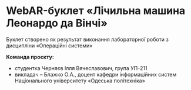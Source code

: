 # WebAR-буклет «Лічильна машина Леонардо да Вінчі»

Буклет створено як результат виконання лабораторної роботи з дисципліни
«Операційні системи»

**Команда проєкту:**

+ студентка Черняєв Ілля Вячеславович, група УП-211
+ викладач – Блажко О.А., доцент кафедри інформаційних систем Національного
університету «Одеська політехніка»
